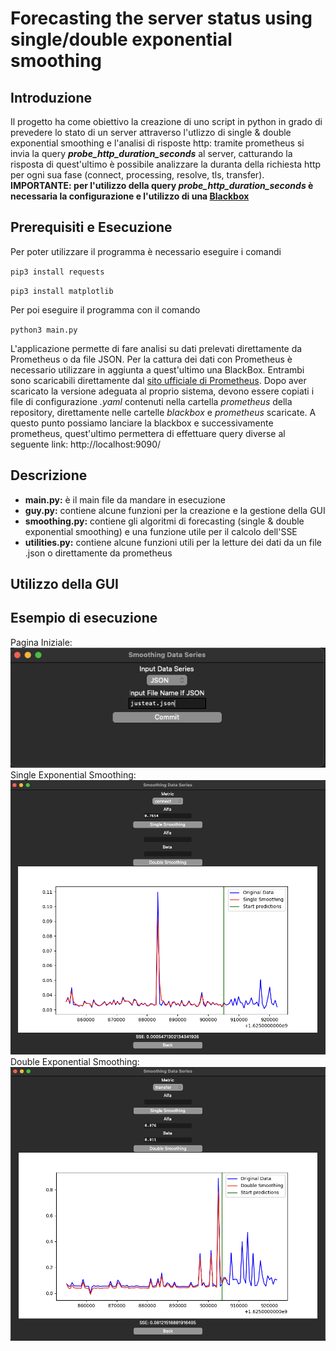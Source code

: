 # Forecasting the server status using single/double exponential smoothing
## Introduzione
Il progetto ha come obiettivo la creazione di uno script in python in grado di prevedere lo stato di un server attraverso l'utlizzo di single & double exponential smoothing e l'analisi di risposte http: tramite prometheus si invia la query ***probe_http_duration_seconds*** al server, catturando la risposta di quest'ultimo è possibile analizzare la duranta della richiesta http per ogni sua fase (connect, processing, resolve, tls, transfer). **IMPORTANTE: per l'utilizzo della query *probe_http_duration_seconds* è necessaria la configurazione e l'utilizzo di una [Blackbox](https://github.com/prometheus/blackbox_exporter)**
## Prerequisiti e Esecuzione
Per poter utilizzare il programma è necessario eseguire i comandi

`pip3 install requests` 

`pip3 install matplotlib`

Per poi eseguire il programma con il comando

`python3 main.py`

L'applicazione permette di fare analisi su dati prelevati direttamente da Prometheus o da file JSON. Per la cattura dei dati con Prometheus è necessario utilizzare in aggiunta a quest'ultimo una BlackBox. Entrambi sono scaricabili direttamente dal [sito ufficiale di Prometheus](https://prometheus.io/download/).
Dopo aver scaricato la versione adeguata al proprio sistema, devono essere copiati i file di configurazione *.yaml* contenuti nella cartella *prometheus* della repository, direttamente nelle cartelle *blackbox* e *prometheus* scaricate. A questo punto possiamo lanciare la blackbox e successivamente prometheus, quest'ultimo permettera di effettuare query diverse al seguente link: http://localhost:9090/
## Descrizione
* **main.py:** è il main file da mandare in esecuzione
* **guy.py:** contiene alcune funzioni per la creazione e la gestione della GUI
* **smoothing.py:** contiene gli algoritmi di forecasting (single & double exponential smoothing) e una funzione utile per il calcolo dell'SSE
* **utilities.py:** contiene alcune funzioni utili per la letture dei dati da un file .json o direttamente da prometheus
## Utilizzo della GUI
## Esempio di esecuzione
Pagina Iniziale:
![](image_gui/start_page.png)
Single Exponential Smoothing:
![](image_gui/single_smoothing.png)
Double Exponential Smoothing:
![](image_gui/double_smoothing.png)

